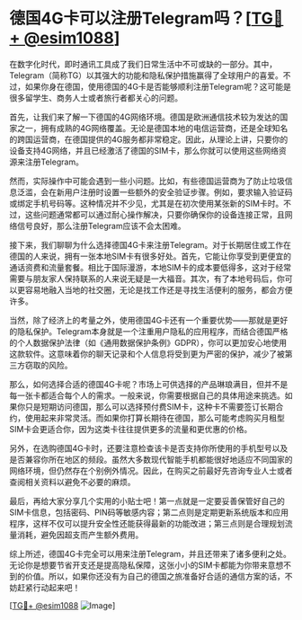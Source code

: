 # 德国4G卡可以注册Telegram吗？[[TG💪+ @esim1088](https://t.me/s/esim1088)]

在数字化时代，即时通讯工具成了我们日常生活中不可或缺的一部分。其中，Telegram（简称TG）以其强大的功能和隐私保护措施赢得了全球用户的喜爱。不过，如果你身在德国，使用德国的4G卡是否能够顺利注册Telegram呢？这可能是很多留学生、商务人士或者旅行者都关心的问题。

首先，让我们来了解一下德国的4G网络环境。德国是欧洲通信技术较为发达的国家之一，拥有成熟的4G网络覆盖。无论是德国本地的电信运营商，还是全球知名的跨国运营商，在德国提供的4G服务都非常稳定。因此，从理论上讲，只要你的设备支持4G网络，并且已经激活了德国的SIM卡，那么你就可以使用这些网络资源来注册Telegram。

然而，实际操作中可能会遇到一些小问题。比如，有些德国运营商为了防止垃圾信息泛滥，会在新用户注册时设置一些额外的安全验证步骤。例如，要求输入验证码或绑定手机号码等。这种情况并不少见，尤其是在初次使用某张新的SIM卡时。不过，这些问题通常都可以通过耐心操作解决，只要你确保你的设备连接正常，且网络信号良好，那么注册Telegram应该不会太困难。

接下来，我们聊聊为什么选择德国4G卡来注册Telegram。对于长期居住或工作在德国的人来说，拥有一张本地SIM卡有很多好处。首先，它能让你享受到更便宜的通话资费和流量套餐。相比于国际漫游，本地SIM卡的成本要低得多，这对于经常需要与朋友家人保持联系的人来说无疑是一大福音。其次，有了本地号码后，你可以更容易地融入当地的社交圈，无论是找工作还是寻找生活便利的服务，都会方便许多。

当然，除了经济上的考量之外，使用德国4G卡还有一个重要优势——那就是更好的隐私保护。Telegram本身就是一个注重用户隐私的应用程序，而结合德国严格的个人数据保护法律（如《通用数据保护条例》GDPR），你可以更加安心地使用这款软件。这意味着你的聊天记录和个人信息将受到更为严密的保护，减少了被第三方窃取的风险。

那么，如何选择合适的德国4G卡呢？市场上可供选择的产品琳琅满目，但并不是每一张卡都适合每个人的需求。一般来说，你需要根据自己的具体用途来挑选。如果你只是短期访问德国，那么可以选择预付费SIM卡，这种卡不需要签订长期合约，使用起来非常灵活。而如果你打算长期待在德国，那么可能考虑购买月租型SIM卡会更适合你，因为这类卡往往提供更多的流量和更优惠的价格。

另外，在选购德国4G卡时，还要注意检查该卡是否支持你所使用的手机型号以及是否兼容你所在地区的频段。虽然大多数现代智能手机都能很好地适应不同国家的网络环境，但仍然存在个别例外情况。因此，在购买之前最好先咨询专业人士或者查阅相关资料以避免不必要的麻烦。

最后，再给大家分享几个实用的小贴士吧！第一点就是一定要妥善保管好自己的SIM卡信息，包括密码、PIN码等敏感内容；第二点则是定期更新系统版本和应用程序，这样不仅可以提升安全性还能获得最新的功能改进；第三点则是合理规划流量消耗，避免因超支而产生额外费用。

综上所述，德国4G卡完全可以用来注册Telegram，并且还带来了诸多便利之处。无论你是想要节省开支还是提高隐私保障，这张小小的SIM卡都能为你带来意想不到的价值。所以，如果你还没有为自己的德国之旅准备好合适的通信方案的话，不妨赶紧行动起来吧！

[[TG💪+ @esim1088](https://t.me/s/esim1088) ![Image](https://i.postimg.cc/4NQfJmqS/Snipaste-2025-05-13-00-14-12.png)]